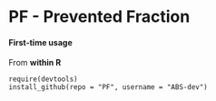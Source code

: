 PF - Prevented Fraction
==


#### First-time usage

From **within R**

```
require(devtools)
install_github(repo = "PF", username = "ABS-dev")
```
